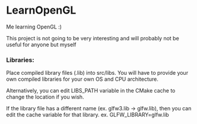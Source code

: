 # LearnOpenGL
Me learning OpenGL :)

This project is not going to be very interesting and will probably not be useful for anyone but myself

### Libraries:
Place compiled library files (.lib) into src/libs. You will have to provide your own compiled libraries for your own OS and CPU architecture.

Alternatively, you can edit LIBS_PATH variable in the CMake cache to change the location if you wish.

If the library file has a different name (ex. glfw3.lib -> glfw.lib), then you can edit the cache variable for that library. ex. GLFW_LIBRARY=glfw.lib
